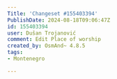 ```yaml
---
Title: 'Changeset #155403394'
PublishDate: 2024-08-18T09:06:47Z
id: 155403394
user: Dušan Trojanović
comment: Edit Place of worship
created_by: OsmAnd~ 4.8.5
tags:
- Montenegro

---
```

